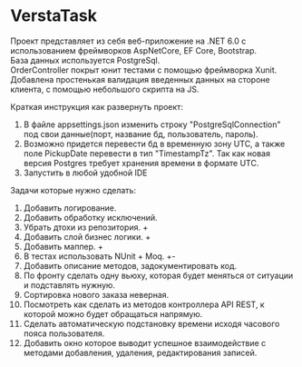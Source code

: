# VerstaTask
Проект представляет из себя веб-приложение на .NET 6.0 с использованием фреймворков AspNetCore, EF Core, Bootstrap.  
База данных используется PostgreSql.  
OrderController покрыт юнит тестами с помощью фреймворка Xunit.  
Добавлена простенькая валидация введенных данных на стороне клиента, с помощью небольшого скрипта на JS.  

Краткая инструкция как развернуть проект:
1. В файле appsettings.json изменить строку "PostgreSqlConnection" под свои данные(порт, название бд, пользователь, пароль).
2. Возможно придется перевести бд в временную зону UTC, а также поле PickupDate перевести в тип "TimestampTz". Так как новая версия Postgres требует хранения времени в формате UTC.
3. Запустить в любой удобной IDE  

Задачи которые нужно сделать:  
1. Добавить логирование.
2. Добавить обработку исключений.
3. Убрать дтохи из репозитория. +
4. Добавить слой бизнес логики. +
5. Добавить маппер. +
6. В тестах использовать NUnit + Moq. +-
7. Добавить описание методов, задокументировать код.
8. По фронту сделать одну вьюху, которая будет меняться от ситуации и подставлять нужную.
9. Сортировка нового заказа неверная.
10. Посмотреть как сделать из методов контроллера API REST, к которой можно будет обращаться напрямую.
11. Сделать автоматическую подстановку времени исходя часового пояса пользователя.
12. Добавить окно которое выводит успешное взаимодействие с методами добавления, удаления, редактирования записей.
